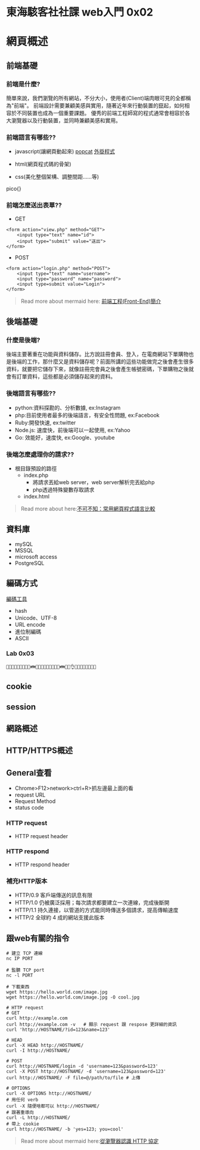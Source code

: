 東海駭客社社課 web入門 0x02
===
# 網頁概述

## 前端基礎

### 前端是什麼?
簡單來說，我們瀏覽的所有網站，不分大小，使用者(Client)端肉眼可見的全都稱為"前端"。
前端設計需要兼顧美感與實用，隨著近年來行動裝置的竄起，如何相容於不同裝置也成為一個重要課題。
優秀的前端工程師寫的程式通常會相容於各大瀏覽器以及行動裝置，並同時兼顧美感和實用。

### 前端語言有哪些??
* javascript(讓網頁動起來)
[popcat](https://popcat.click/)
[外掛程式](https://gist.github.com/DaWe35/0febd8b058e4476967d12675a622c989)

* html(網頁程式碼的骨架)

* css(美化整個架構、調整間距......等)

pico{}

### 前端怎麼送出表單??
* GET
```gherkin=
<form action="view.php" method="GET">
    <input type="text" name="id">
    <input type="submit" value="送出">
</form>
```
* POST
```gherkin=
<form action="login.php" method="POST">
    <input type="text" name="username">
    <input type="password" name="password">
    <input type=submit value="Login">
</form>
```
> Read more about mermaid here: [前端工程(Front-End)簡介](https://blog.davidh83110.com/%E6%8A%80%E8%A1%93%E7%B0%A1%E4%BB%8B/%E5%89%8D%E7%AB%AF%E5%B7%A5%E7%A8%8B/2016/12/05/web-intro-1.html)

後端基礎
---
### 什麼是後端?

後端主要著重在功能與資料儲存。比方說註冊會員、登入，在電商網站下單購物也是後端的工作，那什麼又是資料儲存呢？前面所講的這些功能做完之後會產生很多資料，就要把它儲存下來，就像註冊完會員之後會產生帳號密碼，下單購物之後就會有訂單資料，這些都是必須儲存起來的資料。

### 後端語言有哪些??
* python:資料探勘的、分析數據, ex:Instagram
* php:目前使用者最多的後端語言，有安全性問題, ex:Facebook
* Ruby:開發快速, ex:twitter
* Node.js: 速度快，前後端可以一起使用, ex:Yahoo
* Go: 效能好，速度快, ex:Google、youtube

### 後端怎麼處理你的請求??
* 根目錄預設的路徑
  * index.php
    * 將請求丟給web server，web server解析完丟給php
    * php透過特殊變數存取請求
  * index.html


> Read more about  here:[不可不知：常用網頁程式語言比較](https://gremlinworks.com.tw/webdev/dev-languages)

## 資料庫
* mySQL
* MSSQL
* microsoft access
* PostgreSQL

## 編碼方式
[編碼工具](https://dencode.com/)
* hash
* Unicode、UTF-8
* URL encode
* 進位制編碼
* ASCII

### Lab 0x03
```gherkin=
🐽👃🐸🐾👲👮🐪👙👖👪👜👚👬👩🐨👫👰👖🐨👪👖🐽👌👅👅👅👅🐘🐘🐘👴
```

## cookie
## session

## 網路概述
## HTTP/HTTPS概述
## General查看
  * Chrome>F12>network>ctrl+R>抓左邊最上面的看
  * request URL
  * Request Method
  * status code
### HTTP request
  * HTTP request header
### HTTP respond
  * HTTP respond header
### 補充HTTP版本

* HTTP/0.9
客戶端傳送的訊息有限
* HTTP/1.0
仍被廣泛採用；每次請求都要建立一次連線，完成後斷開
* HTTP/1.1
持久連接，以管道的方式能同時傳送多個請求，提高傳輸速度
* HTTP/2
全球約 4 成的網站支援此版本

跟web有關的指令
---

```gherkin=
# 建立 TCP 連線
nc IP PORT

# 監聽 TCP port
nc -l PORT

# 下載東西
wget https://hello.world.com/image.jpg
wget https://hello.world.com/image.jpg -O cool.jpg

# HTTP request
# GET
curl http://example.com
curl http://example.com -v   # 顯示 request 跟 respose 更詳細的資訊
curl 'http://HOSTNAME/?id=123&name=123'

# HEAD
curl -X HEAD http://HOSTNAME/
curl -I http://HOSTNAME/

# POST
curl http://HOSTNAME/login -d 'username=123&password=123'
curl -X POST http://HOSTNAME/ -d 'username=123&password=123'
curl http://HOSTNAME/ -F file=@/path/to/file # 上傳

# OPTIONS
curl -X OPTIONS http://HOSTNAME/
# 用任何 verb
curl -X 隨便啥都可以 http://HOSTNAME/
# 跟著重導向
curl -L http://HOSTNAME/
# 帶上 cookie
curl http://HOSTNAME/ -b 'yes=123; you=cool'
```
> Read more about mermaid here:[從瀏覽器認識 HTTP 協定](https://ithelp.ithome.com.tw/articles/10195016)
